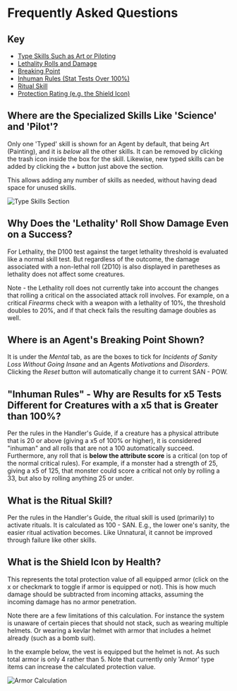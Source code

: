 <!-- markdownlint-disable MD033 -->

# Frequently Asked Questions

## Key

- [Type Skills Such as Art or Piloting](#type-skills)
- [Lethality Rolls and Damage](#lethality)
- [Breaking Point](#breaking-point)
- [Inhuman Rules (Stat Tests Over 100%)](#inhuman-rules)
- [Ritual Skill](#ritual-skill)
- [Protection Rating (e.g. the Shield Icon)](#protection-rating-calculation)

<a name="type-skills"></a>

## Where are the Specialized Skills Like 'Science' and 'Pilot'?

Only one 'Typed' skill is shown for an Agent by default, that being Art (Painting), and it is _below_ all the other skills. It can be removed by clicking the trash icon inside the box for the skill. Likewise, new typed skills can be added by clicking the _+_ button just above the section.

This allows adding any number of skills as needed, without having dead space for unused skills.

![Type Skills Section](./images/type_skill_example.webp)

<a name="lethality"></a>

## Why Does the 'Lethality' Roll Show Damage Even on a Success?

For Lethality, the D100 test against the target lethality threshold is evaluated like a normal skill test. But regardless of the outcome, the damage associated with a non-lethal roll (2D10) is also displayed in paretheses as lethality does not affect some creatures.

Note - the Lethality roll does not currently take into account the changes that rolling a critical on the associated attack roll involves. For example, on a critical _Firearms_ check with a weapon with a lethality of 10%, the threshold doubles to 20%, and if that check fails the resulting damage doubles as well.

<a name="breaking-point"></a>

## Where is an Agent's Breaking Point Shown?

It is under the _Mental_ tab, as are the boxes to tick for _Incidents of Sanity Loss Without Going Insane_ and an Agents _Motivations_ and _Disorders_. Clicking the _Reset_ button will automatically change it to current SAN - POW.

<a name="inhuman-rules"></a>

## "Inhuman Rules" - Why are Results for x5 Tests Different for Creatures with a x5 that is Greater than 100%?

Per the rules in the Handler's Guide, if a creature has a physical attribute that is 20 or above (giving a x5 of 100% or higher), it is considered "inhuman" and all rolls that are not a 100 automatically succeed. Furthermore, any roll that is **below the attribute score** is a critical (on top of the normal critical rules). For example, if a monster had a strength of 25, giving a x5 of 125, that monster could score a critical not only by rolling a 33, but also by rolling anything 25 or under.

<a name="ritual-skill"></a>

## What is the Ritual Skill?

Per the rules in the Handler's Guide, the ritual skill is used (primarily) to activate rituals. It is calculated as 100 - SAN. E.g., the lower one's sanity, the easier ritual activation becomes. Like Unnatural, it cannot be improved through failure like other skills.

<a name="protection-rating-calculation"></a>

## What is the Shield Icon by Health?

This represents the total protection value of all equipped armor (click on the x or checkmark to toggle if armor is equipped or not). This is how much damage should be subtracted from incoming attacks, assuming the incoming damage has no armor penetration.

Note there are a few limitations of this calculation. For instance the system is unaware of certain pieces that should not stack, such as wearing multiple helmets. Or wearing a kevlar helmet with armor that includes a helmet already (such as a bomb suit).

In the example below, the vest is equipped but the helmet is not. As such total armor is only 4 rather than 5. Note that currently only 'Armor' type items can increase the calculated protection value.

![Armor Calculation](./images/equipped_armor.webp)
